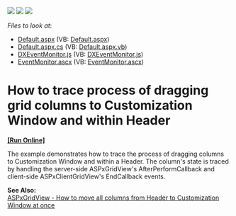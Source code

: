 <!-- default badges list -->
![](https://img.shields.io/endpoint?url=https://codecentral.devexpress.com/api/v1/VersionRange/128543194/10.2.6%2B)
[![](https://img.shields.io/badge/Open_in_DevExpress_Support_Center-FF7200?style=flat-square&logo=DevExpress&logoColor=white)](https://supportcenter.devexpress.com/ticket/details/E3033)
[![](https://img.shields.io/badge/📖_How_to_use_DevExpress_Examples-e9f6fc?style=flat-square)](https://docs.devexpress.com/GeneralInformation/403183)
<!-- default badges end -->
<!-- default file list -->
*Files to look at*:

* [Default.aspx](./CS/WebSite/Default.aspx) (VB: [Default.aspx](./VB/WebSite/Default.aspx))
* [Default.aspx.cs](./CS/WebSite/Default.aspx.cs) (VB: [Default.aspx.vb](./VB/WebSite/Default.aspx.vb))
* [DXEventMonitor.js](./CS/WebSite/DXEventMonitor.js) (VB: [DXEventMonitor.js](./VB/WebSite/DXEventMonitor.js))
* [EventMonitor.ascx](./CS/WebSite/EventMonitor.ascx) (VB: [EventMonitor.ascx](./VB/WebSite/EventMonitor.ascx))
<!-- default file list end -->
# How to trace process of dragging grid columns to Customization Window and within Header
<!-- run online -->
**[[Run Online]](https://codecentral.devexpress.com/e3033/)**
<!-- run online end -->


<p>The example demonstrates how to trace the process of dragging columns to Customization Window and within a Header. The column's state is traced by handling the server-side ASPxGridView's AfterPerformCallback  and client-side ASPxClientGridView's EndCallback events.</p><p><strong>See </strong><strong>Also:</strong><strong><br />
</strong><a href="https://www.devexpress.com/Support/Center/p/E3031">ASPxGridView - How to move all columns from Header to Customization Window at once</a></p>

<br/>


